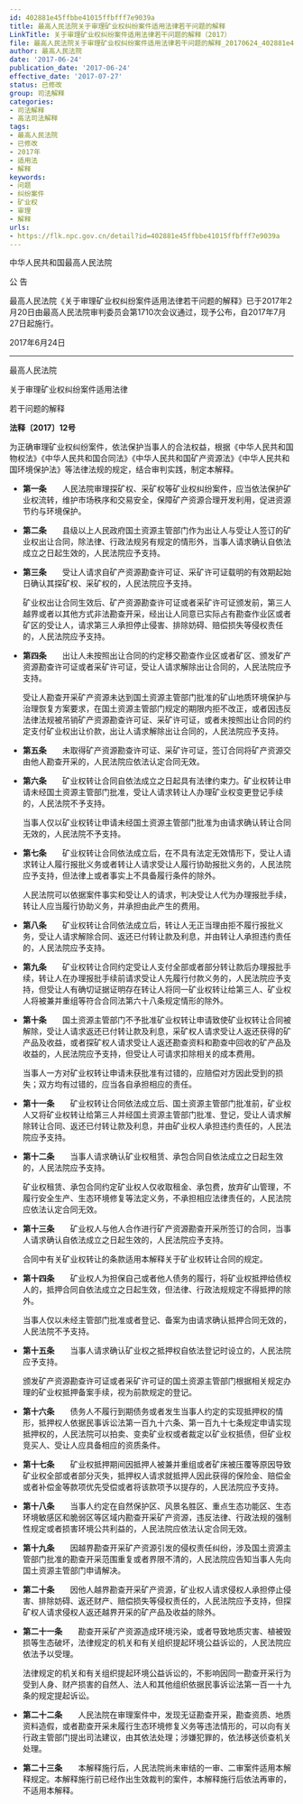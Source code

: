 ```yaml
---
id: 402881e45ffbbe41015ffbfff7e9039a
title: 最高人民法院关于审理矿业权纠纷案件适用法律若干问题的解释
LinkTitle: 关于审理矿业权纠纷案件适用法律若干问题的解释（2017）
file: 最高人民法院关于审理矿业权纠纷案件适用法律若干问题的解释_20170624_402881e45ffbbe41015ffbfff7e9039a.docx
author: 最高人民法院
date: '2017-06-24'
publication_date: '2017-06-24'
effective_date: '2017-07-27'
status: 已修改
group: 司法解释
categories:
- 司法解释
- 高法司法解释
tags:
- 最高人民法院
- 已修改
- 2017年
- 适用法
- 解释
keywords:
- 问题
- 纠纷案件
- 矿业权
- 审理
- 解释
urls:
- https://flk.npc.gov.cn/detail?id=402881e45ffbbe41015ffbfff7e9039a
---
```


中华人民共和国最高人民法院

公 告

最高人民法院《关于审理矿业权纠纷案件适用法律若干问题的解释》已于2017年2月20日由最高人民法院审判委员会第1710次会议通过，现予公布，自2017年7月27日起施行。

2017年6月24日

---

最高人民法院

关于审理矿业权纠纷案件适用法律

若干问题的解释

**法释〔2017〕12号**

为正确审理矿业权纠纷案件，依法保护当事人的合法权益，根据《中华人民共和国物权法》《中华人民共和国合同法》《中华人民共和国矿产资源法》《中华人民共和国环境保护法》等法律法规的规定，结合审判实践，制定本解释。

- **第一条**　　人民法院审理探矿权、采矿权等矿业权纠纷案件，应当依法保护矿业权流转，维护市场秩序和交易安全，保障矿产资源合理开发利用，促进资源节约与环境保护。

- **第二条**　　县级以上人民政府国土资源主管部门作为出让人与受让人签订的矿业权出让合同，除法律、行政法规另有规定的情形外，当事人请求确认自依法成立之日起生效的，人民法院应予支持。

- **第三条**　　受让人请求自矿产资源勘查许可证、采矿许可证载明的有效期起始日确认其探矿权、采矿权的，人民法院应予支持。

  矿业权出让合同生效后、矿产资源勘查许可证或者采矿许可证颁发前，第三人越界或者以其他方式非法勘查开采，经出让人同意已实际占有勘查作业区或者矿区的受让人，请求第三人承担停止侵害、排除妨碍、赔偿损失等侵权责任的，人民法院应予支持。

- **第四条**　　出让人未按照出让合同的约定移交勘查作业区或者矿区、颁发矿产资源勘查许可证或者采矿许可证，受让人请求解除出让合同的，人民法院应予支持。

  受让人勘查开采矿产资源未达到国土资源主管部门批准的矿山地质环境保护与治理恢复方案要求，在国土资源主管部门规定的期限内拒不改正，或者因违反法律法规被吊销矿产资源勘查许可证、采矿许可证，或者未按照出让合同的约定支付矿业权出让价款，出让人请求解除出让合同的，人民法院应予支持。

- **第五条**　　未取得矿产资源勘查许可证、采矿许可证，签订合同将矿产资源交由他人勘查开采的，人民法院应依法认定合同无效。

- **第六条**　　矿业权转让合同自依法成立之日起具有法律约束力。矿业权转让申请未经国土资源主管部门批准，受让人请求转让人办理矿业权变更登记手续的，人民法院不予支持。

  当事人仅以矿业权转让申请未经国土资源主管部门批准为由请求确认转让合同无效的，人民法院不予支持。

- **第七条**　　矿业权转让合同依法成立后，在不具有法定无效情形下，受让人请求转让人履行报批义务或者转让人请求受让人履行协助报批义务的，人民法院应予支持，但法律上或者事实上不具备履行条件的除外。

  人民法院可以依据案件事实和受让人的请求，判决受让人代为办理报批手续，转让人应当履行协助义务，并承担由此产生的费用。

- **第八条**　　矿业权转让合同依法成立后，转让人无正当理由拒不履行报批义务，受让人请求解除合同、返还已付转让款及利息，并由转让人承担违约责任的，人民法院应予支持。

- **第九条**　　矿业权转让合同约定受让人支付全部或者部分转让款后办理报批手续，转让人在办理报批手续前请求受让人先履行付款义务的，人民法院应予支持，但受让人有确切证据证明存在转让人将同一矿业权转让给第三人、矿业权人将被兼并重组等符合合同法第六十八条规定情形的除外。

- **第十条**　　国土资源主管部门不予批准矿业权转让申请致使矿业权转让合同被解除，受让人请求返还已付转让款及利息，采矿权人请求受让人返还获得的矿产品及收益，或者探矿权人请求受让人返还勘查资料和勘查中回收的矿产品及收益的，人民法院应予支持，但受让人可请求扣除相关的成本费用。

  当事人一方对矿业权转让申请未获批准有过错的，应赔偿对方因此受到的损失；双方均有过错的，应当各自承担相应的责任。

- **第十一条**　　矿业权转让合同依法成立后、国土资源主管部门批准前，矿业权人又将矿业权转让给第三人并经国土资源主管部门批准、登记，受让人请求解除转让合同、返还已付转让款及利息，并由矿业权人承担违约责任的，人民法院应予支持。

- **第十二条**　　当事人请求确认矿业权租赁、承包合同自依法成立之日起生效的，人民法院应予支持。

  矿业权租赁、承包合同约定矿业权人仅收取租金、承包费，放弃矿山管理，不履行安全生产、生态环境修复等法定义务，不承担相应法律责任的，人民法院应依法认定合同无效。

- **第十三条**　　矿业权人与他人合作进行矿产资源勘查开采所签订的合同，当事人请求确认自依法成立之日起生效的，人民法院应予支持。

  合同中有关矿业权转让的条款适用本解释关于矿业权转让合同的规定。

- **第十四条**　　矿业权人为担保自己或者他人债务的履行，将矿业权抵押给债权人的，抵押合同自依法成立之日起生效，但法律、行政法规规定不得抵押的除外。

  当事人仅以未经主管部门批准或者登记、备案为由请求确认抵押合同无效的，人民法院不予支持。

- **第十五条**　　当事人请求确认矿业权之抵押权自依法登记时设立的，人民法院应予支持。

  颁发矿产资源勘查许可证或者采矿许可证的国土资源主管部门根据相关规定办理的矿业权抵押备案手续，视为前款规定的登记。

- **第十六条**　　债务人不履行到期债务或者发生当事人约定的实现抵押权的情形，抵押权人依据民事诉讼法第一百九十六条、第一百九十七条规定申请实现抵押权的，人民法院可以拍卖、变卖矿业权或者裁定以矿业权抵债，但矿业权竞买人、受让人应具备相应的资质条件。

- **第十七条**　　矿业权抵押期间因抵押人被兼并重组或者矿床被压覆等原因导致矿业权全部或者部分灭失，抵押权人请求就抵押人因此获得的保险金、赔偿金或者补偿金等款项优先受偿或者将该款项予以提存的，人民法院应予支持。

- **第十八条**　　当事人约定在自然保护区、风景名胜区、重点生态功能区、生态环境敏感区和脆弱区等区域内勘查开采矿产资源，违反法律、行政法规的强制性规定或者损害环境公共利益的，人民法院应依法认定合同无效。

- **第十九条**　　因越界勘查开采矿产资源引发的侵权责任纠纷，涉及国土资源主管部门批准的勘查开采范围重复或者界限不清的，人民法院应告知当事人先向国土资源主管部门申请解决。

- **第二十条**　　因他人越界勘查开采矿产资源，矿业权人请求侵权人承担停止侵害、排除妨碍、返还财产、赔偿损失等侵权责任的，人民法院应予支持，但探矿权人请求侵权人返还越界开采的矿产品及收益的除外。

- **第二十一条**　　勘查开采矿产资源造成环境污染，或者导致地质灾害、植被毁损等生态破坏，法律规定的机关和有关组织提起环境公益诉讼的，人民法院应依法予以受理。

  法律规定的机关和有关组织提起环境公益诉讼的，不影响因同一勘查开采行为受到人身、财产损害的自然人、法人和其他组织依据民事诉讼法第一百一十九条的规定提起诉讼。

- **第二十二条**　　人民法院在审理案件中，发现无证勘查开采，勘查资质、地质资料造假，或者勘查开采未履行生态环境修复义务等违法情形的，可以向有关行政主管部门提出司法建议，由其依法处理；涉嫌犯罪的，依法移送侦查机关处理。

- **第二十三条**　　本解释施行后，人民法院尚未审结的一审、二审案件适用本解释规定。本解释施行前已经作出生效裁判的案件，本解释施行后依法再审的，不适用本解释。
